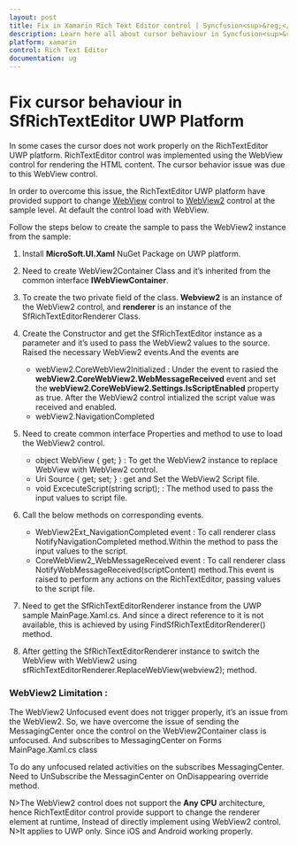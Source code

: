 ```yaml
---
layout: post
title: Fix in Xamarin Rich Text Editor control | Syncfusion<sup>&reg;</sup>;
description: Learn here all about cursor behaviour in Syncfusion<sup>&reg;</sup>; Xamarin Rich Text Editor (SfRichTextEditor) control and more.
platform: xamarin
control: Rich Text Editor
documentation: ug
---
```


# Fix cursor behaviour in SfRichTextEditor UWP Platform

In some cases the cursor does not work properly on the RichTextEditor UWP platform. RichTextEditor control was implemented using the WebView control for rendering the HTML content. The cursor behavior issue was due to this WebView control.

In order to overcome this issue, the RichTextEditor UWP platform have provided support to change [WebView](https://learn.microsoft.com/en-us/uwp/api/windows.ui.xaml.controls.webview) control to [WebView2](https://learn.microsoft.com/en-us/windows/winui/api/microsoft.ui.xaml.controls.webview2) control at the sample level. At default the control load with WebView.

Follow the steps below to create the sample to pass the WebView2 instance from the sample:

1. Install **MicroSoft.UI.Xaml** NuGet Package on UWP platform.

2. Need to create WebView2Container Class and it’s inherited from the common interface **IWebViewContainer**.

3. To create the two private field of the class. **Webview2** is an instance of the WebView2 control, and **renderer** is an instance of the SfRichTextEditorRenderer Class.

4. Create the Constructor and get the SfRichTextEditor instance as a parameter and it’s used to pass the WebView2 values to the source. Raised the necessary WebView2 events.And the events are
	
	* webView2.CoreWebView2Initialized : Under the event to rasied the **webView2.CoreWebView2.WebMessageReceived** event and set the **webView2.CoreWebView2.Settings.IsScriptEnabled** property as true. After the WebView2 control intialized the script value was received and enabled.
	* webView2.NavigationCompleted 

5. Need to create common interface Properties and method to use to load the WebView2 control.

	* object WebView { get; } : To get the WebView2 instance to replace WebView with WebView2 control.
	* Uri Source { get; set; } : get and Set the WebView2 Script file.
	* void ExcecuteScript(string script); : The method used to pass the input values to script file.

6. Call the below methods on corresponding events.
 
	* WebView2Ext_NavigationCompleted event : To call renderer class NotifyNavigationCompleted method.Within the method to pass the input values to the script.
	* CoreWebView2_WebMessageReceived event : To call renderer class NotifyWebMessageReceived(scriptContent) method.This event is raised to perform any actions on the RichTextEditor, passing values to the script file.

7. Need to get the SfRichTextEditorRenderer instance from the UWP sample MainPage.Xaml.cs. And since a direct reference to it is not available, this is achieved by using FindSfRichTextEditorRenderer() method.

8. After getting the SfRichTextEditorRenderer instance to switch the WebView with WebView2 using sfRichTextEditorRenderer.ReplaceWebView(webview2); method.

### WebView2 Limitation :

The WebView2 Unfocused event does not trigger properly, it’s an issue from the WebView2. So, we have overcome the issue of sending the MessagingCenter once the control on the WebView2Container class is unfocused. And subscribes to MessagingCenter on Forms MainPage.Xaml.cs class

To do any unfocused related activities on the subscribes MessagingCenter. Need to UnSubscribe the MessaginCenter on OnDisappearing override method.

N>The WebView2 control does not support the **Any CPU** architecture, hence RichTextEditor control provide support to change the renderer element at runtime, Instead of directly implement using WebView2 control.
N>It applies to UWP only. Since iOS and Android working properly.
